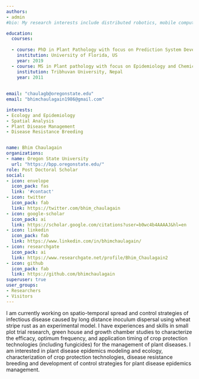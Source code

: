 ```yaml
---
authors:
- admin
#bio: My research interests include distributed robotics, mobile computing and programmable matter.

education:
  courses:
  
  - course: PhD in Plant Pathology with focus on Prediction System Development and Chemical Management 
    institution: University of Florida, US
    year: 2019
  - course: MS in Plant pathology with focus on Epidemiology and Chemical Management 
    institution: Tribhuvan University, Nepal
    year: 2011
  
    
email: "chaulagb@oregonstate.edu"
email: "bhimchaulagain1986@gmail.com"

interests:
- Ecology and Epidemiology 
- Spatial Analysis
- Plant Disease Management
- Disease Resistance Breeding


name: Bhim Chaulagain
organizations:
- name: Oregon State University
  url: "https://bpp.oregonstate.edu/"
role: Post Doctoral Scholar
social:
- icon: envelope
  icon_pack: fas
  link: '#contact'
- icon: twitter
  icon_pack: fab
  link: https://twitter.com/bhim_chaulagain
- icon: google-scholar
  icon_pack: ai
  link: https://scholar.google.com/citations?user=b0wc4b4AAAAJ&hl=en
- icon: linkedin
  icon_pack: fab
  link: https://www.linkedin.com/in/bhimchaulagain/
- icon: researchgate
  icon_pack: ai
  link: https://www.researchgate.net/profile/Bhim_Chaulagain2
- icon: github
  icon_pack: fab
  link: https://github.com/bhimchaulagain
superuser: true
user_groups:
- Researchers
- Visitors
---
```


I am currently working on spatio-temporal spread and control strategies of infectious disease caused by long distance inoculum dispersal using wheat stripe rust as an experimental model. I have experiences and skills in small plot trial research, green house and growth chamber studies to characterize the efficacy, optimum frequency, and application timing of crop protection technologies (including fungicides) for the management of plant diseases. I am interested in plant disease epidemics modeling and ecology, characterization of crop protection technologies, disease resistance breeding and development of control strategies for plant disease epidemics management. 
